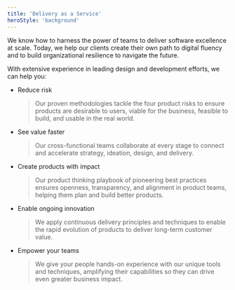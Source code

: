 ```yaml
---
title: 'Delivery as a Service'
heroStyle: 'background'
---
```


<!--
https://www.thoughtworks.com/en-au/about-us
https://www.thoughtworks.com/en-cn/what-we-do/customer-experience-product-design/idea-to-market
-->

We know how to harness the power of teams to deliver software excellence at scale. Today, we help our clients create their own path to digital fluency and to build organizational resilience to navigate the future.

With extensive experience in leading design and development efforts, we can help you:

- Reduce risk
    > Our proven methodologies tackle the four product risks to ensure products are desirable to users, viable for the business, feasible to build, and usable in the real world.

- See value faster
    > Our cross-functional teams collaborate at every stage to connect and accelerate strategy, ideation, design, and delivery.

- Create products with impact
    > Our product thinking playbook of pioneering best practices ensures openness, transparency, and alignment in product teams, helping them plan and build better products.

- Enable ongoing innovation
    > We apply continuous delivery principles and techniques to enable the rapid evolution of products to deliver long-term customer value.

- Empower your teams
    > We give your people hands-on experience with our unique tools and techniques, amplifying their capabilities so they can drive even greater business impact.
